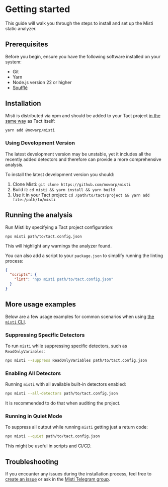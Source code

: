 # Getting started
This guide will walk you through the steps to install and set up the Misti static analyzer.

## Prerequisites
Before you begin, ensure you have the following software installed on your system:
- Git
- Yarn
- Node.js version 22 or higher
- [Soufflé](https://souffle-lang.github.io/install)

## Installation
Misti is distributed via npm and should be added to your Tact project [in the same way](https://github.com/tact-lang/tact?tab=readme-ov-file#installation) as Tact itself:
```bash
yarn add @nowarp/misti
```

### Using Development Version
The latest development version may be unstable, yet it includes all the recently added detectors and therefore can provide a more comprehensive analysis.

To install the latest development version you should:
1. Clone Misti: `git clone https://github.com/nowarp/misti`
2. Build it: `cd misti && yarn install && yarn build`
3. Use it in your Tact project: `cd /path/to/tact/project && yarn add file:/path/to/misti`

## Running the analysis
Run Misti by specifying a Tact project configuration:
```
npx misti path/to/tact.config.json
```

This will highlight any warnings the analyzer found.

You can also add a script to your `package.json` to simplify running the linting process:

```json
{
  "scripts": {
    "lint": "npx misti path/to/tact.config.json"
  }
}
```

## More usage examples

Below are a few usage examples for common scenarios when using [the `misti` CLI](./cli.md).

### Suppressing Specific Detectors

To run `misti` while suppressing specific detectors, such as `ReadOnlyVariables`:

```bash
npx misti --suppress ReadOnlyVariables path/to/tact.config.json
```

### Enabling All Detectors

Running `misti` with all available built-in detectors enabled:

```bash
npx misti --all-detectors path/to/tact.config.json
```

It is recommended to do that when auditing the project.

### Running in Quiet Mode

To suppress all output while running `misti` getting just a return code:

```bash
npx misti --quiet path/to/tact.config.json
```

This might be useful in scripts and CI/CD.

## Troubleshooting
If you encounter any issues during the installation process, feel free to [create an issue](https://github.com/nowarp/misti/issues/new) or ask in the [Misti Telegram group](https://t.me/misti_dev).
